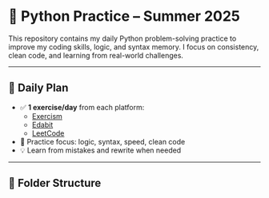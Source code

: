 # 🐍 Python Practice – Summer 2025

This repository contains my daily Python problem-solving practice to improve my coding skills, logic, and syntax memory. I focus on consistency, clean code, and learning from real-world challenges.

---

## 📅 Daily Plan

- ✅ **1 exercise/day** from each platform:
  - [Exercism](https://exercism.org/tracks/python)
  - [Edabit](https://edabit.com)
  - [LeetCode](https://leetcode.com)
- 🧠 Practice focus: logic, syntax, speed, clean code
- 💡 Learn from mistakes and rewrite when needed

---

## 📂 Folder Structure

